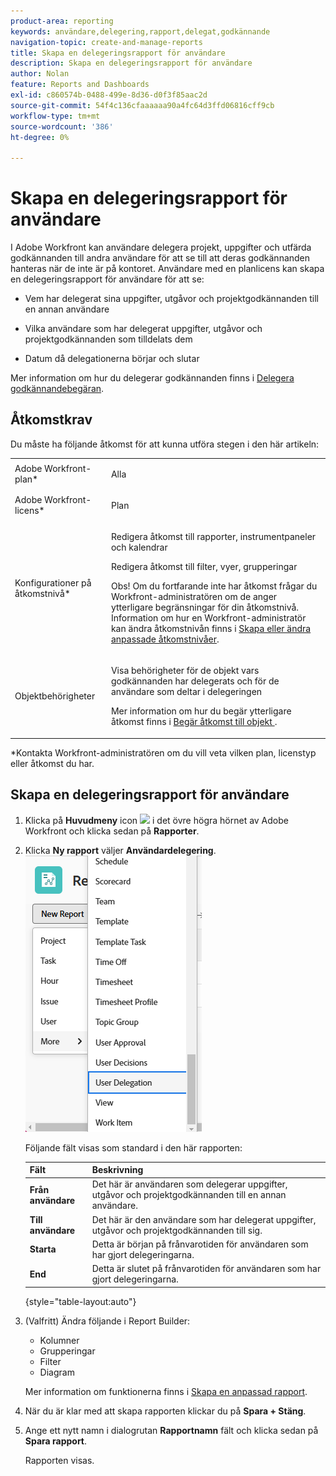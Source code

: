 ```yaml
---
product-area: reporting
keywords: användare,delegering,rapport,delegat,godkännande
navigation-topic: create-and-manage-reports
title: Skapa en delegeringsrapport för användare
description: Skapa en delegeringsrapport för användare
author: Nolan
feature: Reports and Dashboards
exl-id: c860574b-0488-499e-8d36-d0f3f85aac2d
source-git-commit: 54f4c136cfaaaaaa90a4fc64d3ffd06816cff9cb
workflow-type: tm+mt
source-wordcount: '386'
ht-degree: 0%

---
```


# Skapa en delegeringsrapport för användare

<!--
<p data-mc-conditions="QuicksilverOrClassic.Draft mode">(NOTE: consider moving this to the Custom&nbsp;View, Filter, Grouping Samples section as an example of a report)</p>
-->

I Adobe Workfront kan användare delegera projekt, uppgifter och utfärda godkännanden till andra användare för att se till att deras godkännanden hanteras när de inte är på kontoret. Användare med en planlicens kan skapa en delegeringsrapport för användare för att se:

* Vem har delegerat sina uppgifter, utgåvor och projektgodkännanden till en annan användare
* Vilka användare som har delegerat uppgifter, utgåvor och projektgodkännanden som tilldelats dem

* Datum då delegationerna börjar och slutar

Mer information om hur du delegerar godkännanden finns i [Delegera godkännandebegäran](../../../review-and-approve-work/manage-approvals/delegate-approval-requests.md).

<!--
<p data-mc-conditions="QuicksilverOrClassic.Draft mode">DRAFTED: To learn more about delegating work, see <a href="../../../workfront-basics/manage-your-account-and-profile/manage-time-off/personal-time-off.md" class="MCXref xref">Log personal time off and delegate your work</a>.</p>
-->

<!--
<p data-mc-conditions="QuicksilverOrClassic.Draft mode">DRAFTED: To learn how to manage delegated work in Home, see [future link here].</p>
-->

## Åtkomstkrav

Du måste ha följande åtkomst för att kunna utföra stegen i den här artikeln:

<table style="table-layout:auto"> 
 <col> 
 <col> 
 <tbody> 
  <tr> 
   <td role="rowheader">Adobe Workfront-plan*</td> 
   <td> <p>Alla</p> </td> 
  </tr> 
  <tr> 
   <td role="rowheader">Adobe Workfront-licens*</td> 
   <td> <p>Plan </p> </td> 
  </tr> 
  <tr> 
   <td role="rowheader">Konfigurationer på åtkomstnivå*</td> 
   <td> <p>Redigera åtkomst till rapporter, instrumentpaneler och kalendrar</p> <p>Redigera åtkomst till filter, vyer, grupperingar</p> <p>Obs! Om du fortfarande inte har åtkomst frågar du Workfront-administratören om de anger ytterligare begränsningar för din åtkomstnivå. Information om hur en Workfront-administratör kan ändra åtkomstnivån finns i <a href="../../../administration-and-setup/add-users/configure-and-grant-access/create-modify-access-levels.md" class="MCXref xref">Skapa eller ändra anpassade åtkomstnivåer</a>.</p> </td> 
  </tr> 
  <tr> 
   <td role="rowheader">Objektbehörigheter</td> 
   <td> <p>Visa behörigheter för de objekt vars godkännanden har delegerats och för de användare som deltar i delegeringen</p> <p>Mer information om hur du begär ytterligare åtkomst finns i <a href="../../../workfront-basics/grant-and-request-access-to-objects/request-access.md" class="MCXref xref">Begär åtkomst till objekt </a>.</p> </td> 
  </tr> 
 </tbody> 
</table>

&#42;Kontakta Workfront-administratören om du vill veta vilken plan, licenstyp eller åtkomst du har.

## Skapa en delegeringsrapport för användare

1. Klicka på **Huvudmeny** icon ![](assets/main-menu-icon.png) i det övre högra hörnet av Adobe Workfront och klicka sedan på **Rapporter**.

1. Klicka **Ny rapport** väljer **Användardelegering**.\
   ![](assets/classic-new-report-user-delegation-350x644.png)

   Följande fält visas som standard i den här rapporten:

   | Fält | Beskrivning |
   |---|---|
   | **Från användare** | Det här är användaren som delegerar uppgifter, utgåvor och projektgodkännanden till en annan användare. |
   | **Till användare** | Det här är den användare som har delegerat uppgifter, utgåvor och projektgodkännanden till sig. |
   | **Starta** | Detta är början på frånvarotiden för användaren som har gjort delegeringarna. |
   | **End** | Detta är slutet på frånvarotiden för användaren som har gjort delegeringarna. |

   {style=&quot;table-layout:auto&quot;}

1. (Valfritt) Ändra följande i Report Builder:

   * Kolumner
   * Grupperingar
   * Filter
   * Diagram

   Mer information om funktionerna finns i [Skapa en anpassad rapport](../../../reports-and-dashboards/reports/creating-and-managing-reports/create-custom-report.md).

1. När du är klar med att skapa rapporten klickar du på **Spara + Stäng**.

1. Ange ett nytt namn i dialogrutan **Rapportnamn** fält och klicka sedan på **Spara rapport**.

   Rapporten visas.
